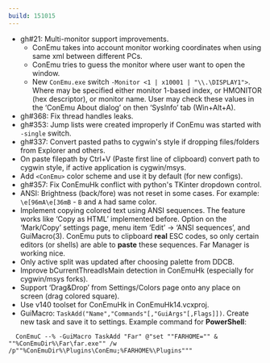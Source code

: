 ```yaml
---
build: 151015
---
```


* gh#21: Multi-monitor support improvements.
  * ConEmu takes into account monitor working coordinates when
    using same xml between different PCs.
  * ConEmu tries to guess the monitor where user want to open the window.
  * New `ConEmu.exe` switch `-Monitor <1 | x10001 | "\\.\DISPLAY1">`.
    Where may be specified either monitor 1-based index,
    or HMONITOR (hex descriptor), or monitor name.
    User may check these values in the ‘ConEmu About dialog’
    on then ‘SysInfo’ tab (Win+Alt+A).
* gh#368: Fix thread handles leaks.
* gh#353: Jump lists were created improperly if ConEmu was started with `-single` switch.
* gh#337: Convert pasted paths to cygwin's style if dropping files/folders from Explorer and others.
* On paste filepath by Ctrl+V (Paste first line of clipboard) convert path
  to cygwin style, if active application is cygwin/msys.
* Add `<ConEmu>` color scheme and use it by default (for new configs).
* gh#357: Fix ConEmuHk conflict with python's TKinter dropdown control.
* ANSI: Brightness (back/fore) was not reset in some cases.
  For example: `\e[96mA\e[36mB` - `B` and `A` had same color.
* Implement copying colored text using ANSI sequences.
  The feature works like ‘Copy as HTML’ implemented before.
  Option on the ‘Mark/Copy’ settings page,
  menu item ‘Edit’ -> ‘ANSI sequences’, and GuiMacro(3).
  ConEmu puts to clipboard **real** ESC codes, so only
  certain editors (or shells) are able to **paste**
  these sequences. Far Manager is working nice.
* Only active split was updated after choosing palette from DDCB.
* Improve bCurrentThreadIsMain detection in ConEmuHk (especially for cygwin/msys forks).
* Support ‘Drag&Drop’ from Settings/Colors page onto any place on screen (drag colored square).
* Use v140 toolset for ConEmuHk in ConEmuHk14.vcxproj.
* GuiMacro: `TaskAdd("Name","Commands"[,"GuiArgs"[,Flags]])`.
  Create new task and save it to settings. Example command for **PowerShell**:
~~~
  ConEmuC --% -GuiMacro TaskAdd "Far" @"set ""FARHOME="" & ""%ConEmuDir%\Far\far.exe"" /w /p""%ConEmuDir%\Plugins\ConEmu;%FARHOME%\Plugins"""
~~~
